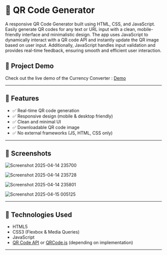 # 📱 QR Code Generator

A responsive QR Code Generator built using HTML, CSS, and JavaScript. Easily generate QR codes for any text or URL input with a clean, mobile-friendly interface and minimalistic design. The app uses JavaScript to dynamically interact with a QR code API and instantly update the QR image based on user input. Additionally, JavaScript handles input validation and provides real-time feedback, ensuring smooth and efficient user interaction.

## 🎥 Project Demo

Check out the live demo of the Currency Converter : [Demo](https://pratikkhot-qr-code-generator.netlify.app/)

---

## 🚀 Features

- ✅ Real-time QR code generation
- ✅ Responsive design (mobile & desktop friendly)
- ✅ Clean and minimal UI
- ✅ Downloadable QR code image
- ✅ No external frameworks (JS, HTML, CSS only)

---

## 📸 Screenshots

 ![Screenshot 2025-04-14 235700](https://github.com/user-attachments/assets/f1ea2e3f-c186-411a-80d6-2310457ed259)

 ![Screenshot 2025-04-14 235728](https://github.com/user-attachments/assets/a0c09e81-4407-4789-b837-c1d7a4ff7d26)

 ![Screenshot 2025-04-14 235801](https://github.com/user-attachments/assets/2bac2984-112c-462a-a420-d1cef4c53d66)

 ![Screenshot 2025-04-15 005125](https://github.com/user-attachments/assets/b1109717-0eeb-497c-a79e-7d9d435c0575)

---

## 🧩 Technologies Used

- HTML5
- CSS3 (Flexbox & Media Queries)
- JavaScript 
- [QR Code API](https://goqr.me/api/) or [QRCode.js](https://github.com/davidshimjs/qrcodejs) (depending on implementation)

---



